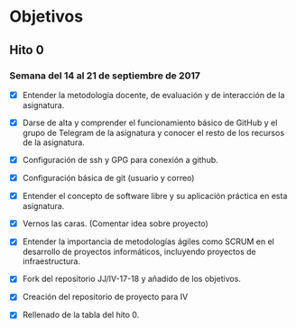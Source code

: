 # Objetivos

## Hito 0

### Semana del 14 al 21 de septiembre de 2017

- [x] Entender la metodología docente, de evaluación y de interacción de la asignatura.

- [x] Darse de alta y comprender el funcionamiento básico de GitHub y el grupo de Telegram de la asignatura y conocer el resto de los recursos de la asignatura.

- [x] Configuración de ssh y GPG para conexión a github.

- [x] Configuración básica de git (usuario y correo)

- [x] Entender el concepto de software libre y su aplicación práctica en esta asignatura.

- [x] Vernos las caras. (Comentar idea sobre proyecto)

- [x] Entender la importancia de metodologías ágiles como SCRUM en el desarrollo de proyectos informáticos, incluyendo proyectos de infraestructura.

- [x] Fork del repositorio JJ/IV-17-18 y añadido de los objetivos.

- [x] Creación del repositorio de proyecto para IV

- [x] Rellenado de la tabla del hito 0.
